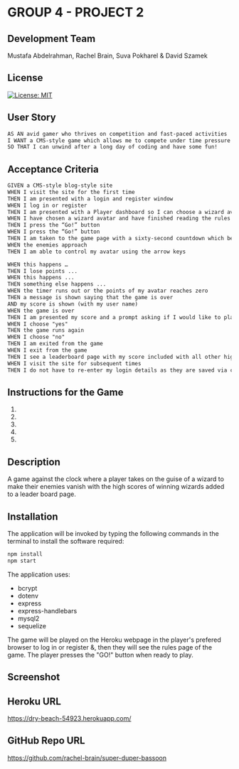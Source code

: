 # GROUP 4 - PROJECT 2


## Development Team
Mustafa Abdelrahman, Rachel Brain, Suva Pokharel & David Szamek

## License
[![License: MIT](https://img.shields.io/badge/License-MIT-yellow.svg)](https://opensource.org/licenses/MIT)

## User Story

```md
AS AN avid gamer who thrives on competition and fast-paced activities
I WANT a CMS-style game which allows me to compete under time pressure as a wizard to make my enemies disappear as fast as I can
SO THAT I can unwind after a long day of coding and have some fun!
```

## Acceptance Criteria

```md
GIVEN a CMS-style blog-style site
WHEN I visit the site for the first time
THEN I am presented with a login and register window
WHEN I log in or register
THEN I am presented with a Player dashboard so I can choose a wizard avatar and read the rules of the game
WHEN I have chosen a wizard avatar and have finished reading the rules
THEN I press the “Go!” button
WHEN I press the “Go!” button
THEN I am taken to the game page with a sixty-second countdown which begins immediately
WHEN the enemies approach 
THEN I am able to control my avatar using the arrow keys

WHEN this happens …  
THEN I lose points ...
WHEN this happens ...
THEN something else happens ...
WHEN the timer runs out or the points of my avatar reaches zero
THEN a message is shown saying that the game is over
AND my score is shown (with my user name) 
WHEN the game is over
THEN I am presented my score and a prompt asking if I would like to play again
WHEN I choose "yes"
THEN the game runs again
WHEN I choose "no"
THEN I am exited from the game
WHEN I exit from the game
THEN I see a leaderboard page with my score included with all other high scores from other players
WHEN I visit the site for subsequent times
THEN I do not have to re-enter my login details as they are saved via cookies???
```

## Instructions for the Game

1. 
2. 
3. 
4. 
5. 


## Description
A game against the clock where a player takes on the guise of a wizard to make their enemies vanish with the high scores of winning wizards added to a leader board page.

## Installation
The application will be invoked by typing the following commands in the terminal to install the software required:

```bash
npm install
npm start
```

The application uses:
- bcrypt
- dotenv
- express
- express-handlebars
- mysql2
- sequelize


The game will be played on the Heroku webpage in the player's prefered browser to log in or register &, then they will see the rules page of the game.  The player presses the "GO!" button when ready to play.




## Screenshot



## Heroku URL
https://dry-beach-54923.herokuapp.com/

## GitHub Repo URL
https://github.com/rachel-brain/super-duper-bassoon
